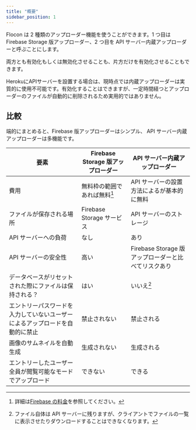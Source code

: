 ```yaml
---
title: "概要"
sidebar_position: 1
---
```


Flocon は 2 種類のアップローダー機能を使うことができます。1 つ目は Firebase Storage 版アップローダー、2 つ目を API サーバー内蔵アップローダーと呼ぶことにします。

両方とも有効化もしくは無効化させることも、片方だけを有効化させることもできます。

HerokuにAPIサーバーを設置する場合は、現時点では内蔵アップローダーは実質的に使用不可能です。有効化することはできますが、一定時間経つとアップローダーのファイルが自動的に削除されるため実用的ではありません。

## 比較

端的にまとめると、Firebase 版アップローダーはシンプル、 API サーバー内蔵アップローダーは多機能です。

| 要素                                                                         | Firebase Storage 版アップローダー | API サーバー内蔵アップローダー                      |
| ---------------------------------------------------------------------------- | --------------------------------- | --------------------------------------------------- |
| 費用                                                                         | 無料枠の範囲であれば無料[^1]      | API サーバーの設置方法によるが基本的に無料          |
| ファイルが保存される場所                                                     | Firebase Storage サービス         | API サーバーのストレージ                            |
| API サーバーへの負荷                                                         | なし                              | あり                                                |
| API サーバーの安全性                                                         | 高い                              | Firebase Storage 版アップローダーと比べてリスクあり |
| データベースがリセットされた際にファイルは保持される？                       | はい                              | いいえ[^2]                                          |
| エントリーパスワードを入力していないユーザーによるアップロードを自動的に禁止 | 禁止されない                      | 禁止される                                          |
| 画像のサムネイルを自動生成                                                   | 生成されない                      | 生成される                                          |
| エントリーしたユーザー全員が閲覧可能なモードでアップロード                   | できない                          | できる                                              |

[^1]: 詳細は[Firebase の料金](https://firebase.google.com/pricing?hl=ja)を参照してください。
[^2]: ファイル自体は API サーバーに残りますが、クライアントでファイルの一覧に表示させたりダウンロードすることはできなくなります。
